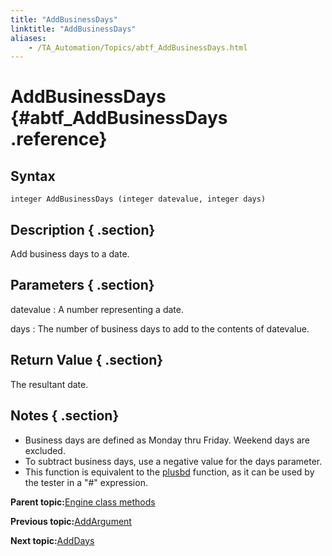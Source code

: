 ```yaml
--- 
title: "AddBusinessDays"
linktitle: "AddBusinessDays"
aliases: 
    - /TA_Automation/Topics/abtf_AddBusinessDays.html
---
```

# AddBusinessDays {#abtf_AddBusinessDays .reference}

## Syntax

`integer AddBusinessDays (integer datevalue, integer days)`

## Description { .section}

Add business days to a date.

## Parameters { .section}

datevalue
:   A number representing a date.

days
:   The number of business days to add to the contents of datevalue.

## Return Value { .section}

The resultant date.

## Notes { .section}

-   Business days are defined as Monday thru Friday. Weekend days are excluded.
-   To subtract business days, use a negative value for the days parameter.
-   This function is equivalent to the [plusbd](Expressions_functions_plusbd.html) function, as it can be used by the tester in a "\#" expression.

**Parent topic:**[Engine class methods](../../TA_Automation/Topics/abtf_Engine_classes.html)

**Previous topic:**[AddArgument](../../TA_Automation/Topics/abtf_AddArgument.html)

**Next topic:**[AddDays](../../TA_Automation/Topics/abtf_AddDays.html)

